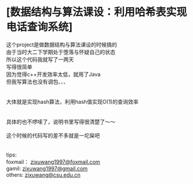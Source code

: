 [数据结构与算法课设：利用哈希表实现电话查询系统]    
======
这个project是做数据结构与算法课设的时候搞的<br>
由于当时大二下学期处于堕落与怀疑自己的状态<br>
所以这个代码我就写了一两天<br>
写得很简单<br>
因为觉得c++开发效率太低，就用了Java<br>
但我写算法也没有调包、、、<br>
<br>
<br>
大体就是实现hash算法，利用hash值实现O(1)的查询效率<br>
<br>
<br>
具体的也不啰嗦了，说明书里写得很清楚了～～<br>
<br>
这个时候的代码写的差不多就是一坨屎吧<br>
<br>
<br>
tips:<br>
foxmail：  zixuwang1997@foxmail.com<br>
gamil:     zixuwang1997@gmail.com<br>
others:    zixuwang@csu.edu.cn<br>
